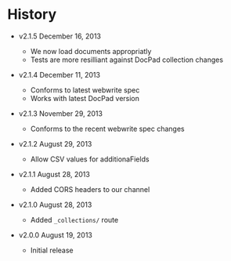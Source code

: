 # History

- v2.1.5 December 16, 2013
	- We now load documents appropriatly
	- Tests are more resilliant against DocPad collection changes

- v2.1.4 December 11, 2013
	- Conforms to latest webwrite spec
	- Works with latest DocPad version

- v2.1.3 November 29, 2013
	- Conforms to the recent webwrite spec changes

- v2.1.2 August 29, 2013
	- Allow CSV values for additionaFields

- v2.1.1 August 28, 2013
	- Added CORS headers to our channel

- v2.1.0 August 28, 2013
	- Added `_collections/` route

- v2.0.0 August 19, 2013
	- Initial release
